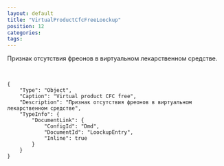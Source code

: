 ```yaml
---
layout: default
title: "VirtualProductCfcFreeLoockup"
position: 12
categories: 
tags: 
---
```


Признак отсутствия фреонов в виртуальном лекарственном средстве.

 

```
{
	"Type": "Object",
	"Caption": "Virtual product CFC free",
	"Description": "Признак отсутствия фреонов в виртуальном лекарственном средстве",
	"TypeInfo": {
		"DocumentLink": {
			"ConfigId": "Dmd",
			"DocumentId": "LoockupEntry",
			"Inline": true
		}
	}
}
```

 

 

